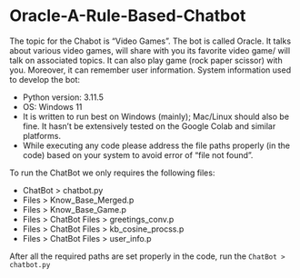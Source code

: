 # Oracle-A-Rule-Based-Chatbot

The topic for the Chabot is “Video Games”. The bot is called Oracle. It talks about various video games, will share with you its favorite video game/ will talk on associated topics. It can also play game (rock paper scissor) with you. Moreover, it can remember user information. System information used to develop the bot:
* Python version: 3.11.5
* OS: Windows 11
* It is written to run best on Windows (mainly); Mac/Linux should also be fine. It hasn’t be extensively tested on the Google Colab and similar platforms.
* While executing any code please address the file paths properly (in the code) based on your system to avoid error of “file not found”.

To run the ChatBot we only requires the following files:
* ChatBot > chatbot.py
* Files > Know_Base_Merged.p
* Files > Know_Base_Game.p
* Files > ChatBot Files > greetings_conv.p
* Files > ChatBot Files > kb_cosine_procss.p
* Files > ChatBot Files > user_info.p

After all the required paths are set properly in the code, run the `ChatBot > chatbot.py`